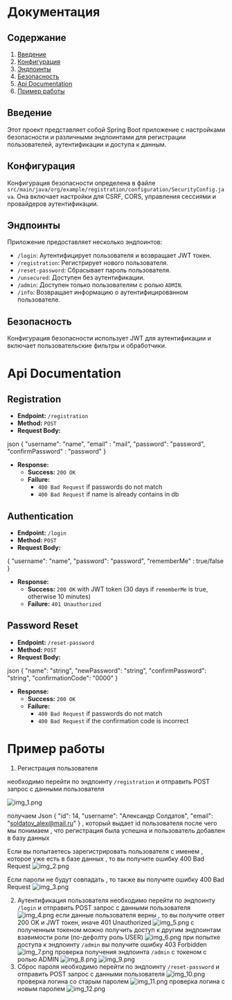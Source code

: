 # Документация

## Содержание

1. [Введение](#введение)
2. [Конфигурация](#конфигурация)
3. [Эндпоинты](#эндпоинты)
4. [Безопасность](#безопасность)
5. [Api Documentation](#api-documentation)
6. [Пример работы](#пример-работы)
## Введение

Этот проект представляет собой Spring Boot приложение с настройками безопасности и различными эндпоинтами для
регистрации пользователей, аутентификации и доступа к данным.

## Конфигурация

Конфигурация безопасности определена в файле `src/main/java/org/example/registration/configuration/SecurityConfig.java`.
Она включает настройки для CSRF, CORS, управления сессиями и провайдеров аутентификации.

## Эндпоинты

Приложение предоставляет несколько эндпоинтов:

- `/login`: Аутентифицирует пользователя и возвращает JWT токен.
- `/registration`: Регистрирует нового пользователя.
- `/reset-password`: Сбрасывает пароль пользователя.
- `/unsecured`: Доступен без аутентификации.
- `/admin`: Доступен только пользователям с ролью `ADMIN`.
- `/info`: Возвращает информацию о аутентифицированном пользователе.

## Безопасность

Конфигурация безопасности использует JWT для аутентификации и включает пользовательские фильтры и
обработчики.

# Api Documentation

## Registration

- **Endpoint:** `/registration`
- **Method:** `POST`
- **Request Body:**

json
{
"username": "name",
"email" : "mail",
"password": "password",
"confirmPassword" : "password"
}

- **Response:**
  - **Success:** `20O OK`
  - **Failure:**
    - `400 Bad Request` if passwords do not match
    - `400 Bad Request` if name is already contains in db

## Authentication

- **Endpoint:** `/login`
- **Method:** `POST`
- **Request Body:**

{
"username": "name",
"password": "password",
"rememberMe" : true/false
}

- **Response:**
    - **Success:** `200 OK` with JWT token (30 days if `rememberMe` is true, otherwise 10 minutes)
    - **Failure:** `401 Unauthorized`

## Password Reset

- **Endpoint:** `/reset-password`
- **Method:** `POST`
- **Request Body:**

json
{
"name": "string",
"newPassword": "string",
"confirmPassword": "string",
"confirmationCode": "0000"
}

- **Response:**
  - **Success:** `200 OK`
  - **Failure:**
    - `400 Bad Request` if passwords do not match
    - `400 Bad Request` if the confirmation code is incorrect


# Пример работы


1. Регистрация пользователя

необходимо перейти по эндпоинту `/registration` и отправить POST запрос с данными пользователя

![img_1.png](img_1.png)

получаем Json {
"id": 14,
"username": "Александр Солдатов",
"email": "soldatov_alex@mail.ru"
} , который выдает id пользователя после чего мы понимаем , что регистрация была успешна и пользователь добавлен в базу данных

Если вы попытаетесь зарегистрировать пользователя с именем , которое уже есть в базе данных , то вы получите ошибку 400 Bad Request
![img_2.png](img_2.png)

Если пароли не будут совпадать , то также вы получите ошибку 400 Bad Request
![img_3.png](img_3.png)


2. Аутентификация пользователя
необходимо перейти по эндпоинту `/login` и отправить POST запрос с данными пользователя
![img_4.png](img_4.png)
если данные пользователя верны , то вы получите ответ 200 OK и JWT токен, иначе 401 Unauthorized
![img_5.png](img_5.png)
с полученным токеном можно получить доступ к другим эндпоинтам взавимости роли (по-дефолту роль USER)
![img_6.png](img_6.png)
при попытке доступа к эндпоинту `/admin` вы получите ошибку 403 Forbidden
![img_7.png](img_7.png)
проверка получения эндпоинта `/admin` с токеном c ролью ADMIN
![img_8.png](img_8.png)
![img_9.png](img_9.png)
3. Сброс пароля
необходимо перейти по эндпоинту `/reset-password` и отправить POST запрос с данными пользователя
![img_10.png](img_10.png)
проверка логина со старым паролем
![img_11.png](img_11.png)
проверка логина с новым паролем
![img_12.png](img_12.png)